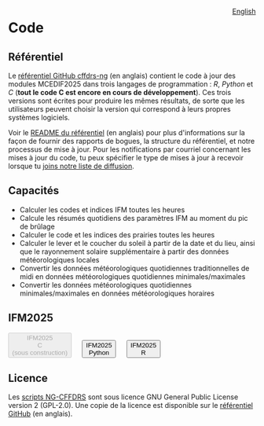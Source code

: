 <a href="https://cffdrs.github.io/website_en/code/" target="_self" style="float: right;"> English </a>

# Code

## Référentiel

Le [référentiel GitHub cffdrs-ng](https://github.com/nrcan-cfs-fire/cffdrs-ng/tree/main) (en anglais) contient le code à jour des modules MCEDIF2025 dans trois langages de programmation : *R*, *Python* et *C* (**tout le code C est encore en cours de développement**). Ces trois versions sont écrites pour produire les mêmes résultats, de sorte que les utilisateurs peuvent choisir la version qui correspond à leurs propres systèmes logiciels.

Voir le [README du référentiel](https://github.com/nrcan-cfs-fire/cffdrs-ng?tab=readme-ov-file#readme) (en anglais) pour plus d'informations sur la façon de fournir des rapports de bogues, la structure du référentiel, et notre processus de mise à jour. Pour les notifications par courriel concernant les mises à jour du code, tu peux spécifier le type de mises à jour à recevoir lorsque tu <a href="../ressources/#inscription" target="_self">joins notre liste de diffusion</a>.

## Capacités
- Calculer les codes et indices IFM toutes les heures
- Calcule les résumés quotidiens des paramètres IFM au moment du pic de brûlage
- Calculer le code et les indices des prairies toutes les heures
- Calculer le lever et le coucher du soleil à partir de la date et du lieu, ainsi que le rayonnement solaire supplémentaire à partir des données météorologiques locales
- Convertir les données météorologiques quotidiennes traditionnelles de midi en données météorologiques quotidiennes minimales/maximales
- Convertir les données météorologiques quotidiennes minimales/maximales en données météorologiques horaires

## IFM2025

<div class="text-center">
	<button disabled class="btn btn-dark"">IFM2025 <br> C <br> (sous construction)</button>
	&emsp;
    <button class="btn btn-dark" onclick="location.href='../code/IFM2025_Python'">IFM2025 <br> Python</button>
	&emsp;
	<button class="btn btn-dark" onclick="location.href='../code/IFM2025_R'">IFM2025 <br> R</button>
</div>

## Licence

Les [scripts NG-CFFDRS](https://github.com/nrcan-cfs-fire/cffdrs-ng) sont sous licence GNU General Public License version 2 (GPL-2.0). Une copie de la licence est disponible sur le [référentiel GitHub](https://github.com/nrcan-cfs-fire/cffdrs-ng/tree/main?tab=GPL-2.0-1-ov-file#readme) (en anglais).
